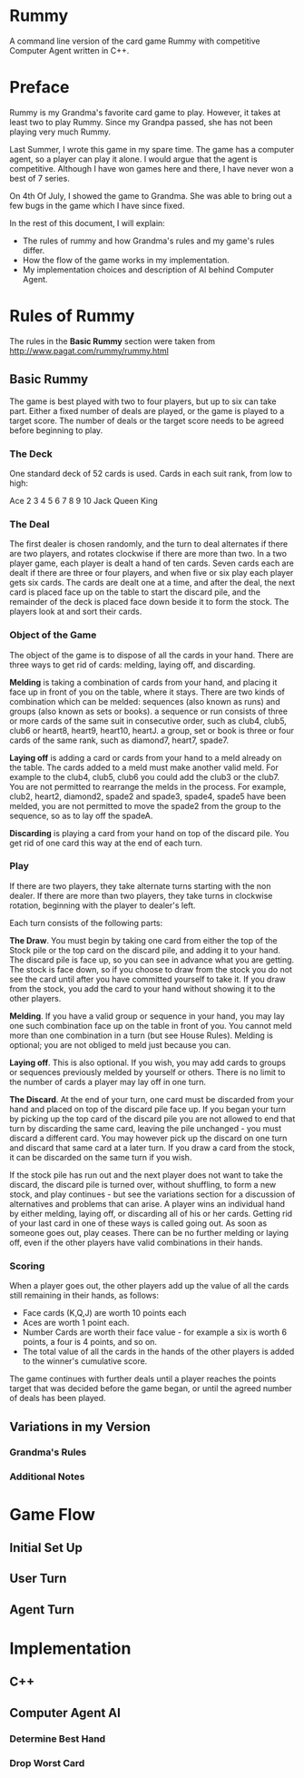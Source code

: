 Rummy
=====

A command line version of the card game Rummy with competitive Computer Agent written in C++.

# Preface #
Rummy is my Grandma's favorite card game to play.
However, it takes at least two to play Rummy.
Since my Grandpa passed, she has not been playing very much Rummy.

Last Summer, I wrote this game in my spare time.
The game has a computer agent, so a player can play it alone.
I would argue that the agent is competitive.
Although I have won games here and there, I have never won a best of 7 series.

On 4th Of July, I showed the game to Grandma.
She was able to bring out a few bugs in the game which I have since fixed.

In the rest of this document, I will explain:
* The rules of rummy and how Grandma's rules and my game's rules differ.
* How the flow of the game works in my implementation.
* My implementation choices and description of AI behind Computer Agent.

# Rules of Rummy #
The rules in the **Basic Rummy** section were taken from http://www.pagat.com/rummy/rummy.html

## Basic Rummy ##

The game is best played with two to four players, but up to six can take part. Either a fixed number of deals are played, or the game is played to a target score. The number of deals or the target score needs to be agreed before beginning to play.

### The Deck ###

One standard deck of 52 cards is used. Cards in each suit rank, from low to high:

Ace 2 3 4 5 6 7 8 9 10 Jack Queen King

### The Deal ###

The first dealer is chosen randomly, and the turn to deal alternates if there are two players, and rotates clockwise if there are more than two. In a two player game, each player is dealt a hand of ten cards. Seven cards each are dealt if there are three or four players, and when five or six play each player gets six cards. The cards are dealt one at a time, and after the deal, the next card is placed face up on the table to start the discard pile, and the remainder of the deck is placed face down beside it to form the stock. The players look at and sort their cards.

### Object of the Game ###

The object of the game is to dispose of all the cards in your hand. There are three ways to get rid of cards: melding, laying off, and discarding.

**Melding** is taking a combination of cards from your hand, and placing it face up in front of you on the table, where it stays. There are two kinds of combination which can be melded: sequences (also known as runs) and groups (also known as sets or books).
a sequence or run consists of three or more cards of the same suit in consecutive order, such as club4, club5, club6 or heart8, heart9, heart10, heartJ.
a group, set or book is three or four cards of the same rank, such as diamond7, heart7, spade7.

**Laying off** is adding a card or cards from your hand to a meld already on the table. The cards added to a meld must make another valid meld. For example to the club4, club5, club6 you could add the club3 or the club7. You are not permitted to rearrange the melds in the process. For example, club2, heart2, diamond2, spade2 and spade3, spade4, spade5 have been melded, you are not permitted to move the spade2 from the group to the sequence, so as to lay off the spadeA.

**Discarding** is playing a card from your hand on top of the discard pile. You get rid of one card this way at the end of each turn.

### Play ###

If there are two players, they take alternate turns starting with the non dealer. If there are more than two players, they take turns in clockwise rotation, beginning with the player to dealer's left.

Each turn consists of the following parts:

**The Draw**. You must begin by taking one card from either the top of the Stock pile or the top card on the discard pile, and adding it to your hand. The discard pile is face up, so you can see in advance what you are getting. The stock is face down, so if you choose to draw from the stock you do not see the card until after you have committed yourself to take it. If you draw from the stock, you add the card to your hand without showing it to the other players.

**Melding**. If you have a valid group or sequence in your hand, you may lay one such combination face up on the table in front of you. You cannot meld more than one combination in a turn (but see House Rules). Melding is optional; you are not obliged to meld just because you can.

**Laying off**. This is also optional. If you wish, you may add cards to groups or sequences previously melded by yourself or others. There is no limit to the number of cards a player may lay off in one turn.

**The Discard**. At the end of your turn, one card must be discarded from your hand and placed on top of the discard pile face up. If you began your turn by picking up the top card of the discard pile you are not allowed to end that turn by discarding the same card, leaving the pile unchanged - you must discard a different card. You may however pick up the discard on one turn and discard that same card at a later turn. If you draw a card from the stock, it can be discarded on the same turn if you wish.

If the stock pile has run out and the next player does not want to take the discard, the discard pile is turned over, without shuffling, to form a new stock, and play continues - but see the variations section for a discussion of alternatives and problems that can arise.
A player wins an individual hand by either melding, laying off, or discarding all of his or her cards. Getting rid of your last card in one of these ways is called going out. As soon as someone goes out, play ceases. There can be no further melding or laying off, even if the other players have valid combinations in their hands.

### Scoring ###
When a player goes out, the other players add up the value of all the cards still remaining in their hands, as follows:

* Face cards (K,Q,J) are worth 10 points each
* Aces are worth 1 point each.
* Number Cards are worth their face value - for example a six is worth 6 points, a four is 4 points, and so on.
* The total value of all the cards in the hands of the other players is added to the winner's cumulative score.

The game continues with further deals until a player reaches the points target that was decided before the game began, or until the agreed number of deals has been played.

## Variations in my Version ##

### Grandma's Rules ###

### Additional Notes ###

# Game Flow #

## Initial Set Up ##

## User Turn ##

## Agent Turn ##

# Implementation #

## C++ ##

## Computer Agent AI ##

### Determine Best Hand ###

### Drop Worst Card ###
